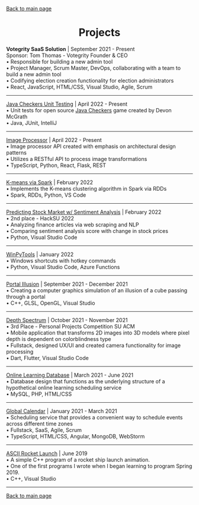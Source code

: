 [Back to main page](./../README.md)

<h1 align="center">Projects</h1>

**Votegrity SaaS Solution** | September 2021 - Present\
Sponsor: Tom Thomas - Votegrity Founder & CEO\
• Responsible for building a new admin tool\
• Project Manager, Scrum Master, DevOps, collaborating with a team to build a new admin tool\
• Codifying election creation functionality for election administrators\
• React, JavaScript, HTML/CSS, Visual Studio, Agile, Scrum

---

[Java Checkers Unit Testing](https://github.com/thoresonjd/Java-Checkers) | April 2022 - Present\
• Unit tests for open source [Java Checkers](https://github.com/DevonMcGrath/Java-Checkers) game created by Devon McGrath\
• Java, JUnit, IntelliJ

---

[Image Processor](https://github.com/thoresonjd/image-processor) | April 2022 - Present\
• Image processor API created with emphasis on architectural design patterns\
• Utilizes a RESTful API to process image transformations\
• TypeScript, Python, React, Flask, REST

---

[K-means via Spark](https://github.com/thoresonjd/k-means_spark) | February 2022\
• Implements the K-means clustering algorithm in Spark via RDDs\
• Spark, RDDs, Python, VS Code

---

[Predicting Stock Market w/ Sentiment Analysis](https://github.com/a-wallen/stm-toolkit) | February 2022\
• 2nd place - HackSU 2022\
• Analyzing finance articles via web scraping and NLP\
• Comparing sentiment analysis score with change in stock prices\
• Python, Visual Studio Code

---

[WinPyTools](https://github.com/thoresonjd/WinPyTools) | January 2022\
• Windows shortcuts with hotkey commands\
• Python, Visual Studio Code, Azure Functions

---

[Portal Illusion](https://github.com/thoresonjd/ComputerGraphics/tree/main/Projects/Apps/Source/PortalIllusion) | September 2021 - December 2021\
•	Creating a computer graphics simulation of an illusion of a cube passing through a portal\
•	C++, GLSL, OpenGL, Visual Studio

---

[Depth Spectrum](https://github.com/varelandrew/DepthSpectrum) | October 2021 - November 2021\
• 3rd Place - Personal Projects Competition SU ACM\
•	Mobile application that transforms 2D images into 3D models where pixel depth is dependent on colorblindness type\
•	Fullstack, designed UX/UI and created camera functionality for image processing\
•	Dart, Flutter, Visual Studio Code

---

[Online Learning Database](https://github.com/thoresonjd/online-learning-database) | March 2021 - June 2021\
•	Database design that functions as the underlying structure of a hypothetical online learning scheduling service\
•	MySQL, PHP, HTML/CSS

---

[Global Calendar](https://github.com/Alex-Sheardown/Global-Calendar) | January 2021 - March 2021\
•	Scheduling service that provides a convenient way to schedule events across different time zones\
•	Fullstack, SaaS, Agile, Scrum\
•	TypeScript, HTML/CSS, Angular, MongoDB, WebStorm

---

[ASCII Rocket Launch](https://github.com/thoresonjd/ascii-rocket-launch) | June 2019\
• A simple C++ program of a rocket ship launch animation.\
• One of the first programs I wrote when I began learning to program Spring 2019.\
• C++, Visual Studio

---

[Back to main page](./../README.md)

